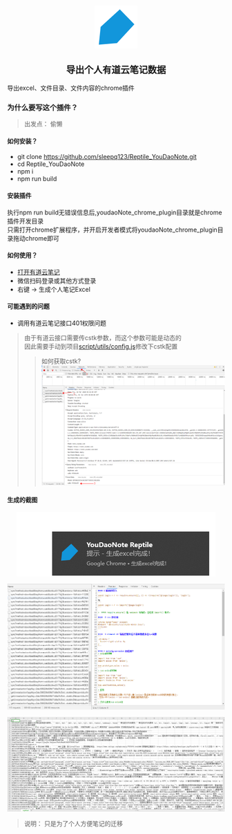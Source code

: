 <p align="center"><a href="https://github.com/sleepq123/Reptile_YouDaoNote target="_blank" rel="noopener noreferrer"><img width="100" src="https://raw.githubusercontent.com/sleepq123/Reptile_YouDaoNote/master/exhabition/icon.png" alt="Reptile_YouDaoNote"></a></p>
<h2 align="center">导出个人有道云笔记数据</h2>
导出excel、文件目录、文件内容的chrome插件

### 为什么要写这个插件？
> 出发点： 偷懒

#### 如何安装？
- git clone https://github.com/sleepq123/Reptile_YouDaoNote.git
- cd Reptile_YouDaoNote
- npm i
- npm run build

#### 安装插件
执行npm run build无错误信息后,youdaoNote_chrome_plugin目录就是chrome插件开发目录  
只需打开chrome扩展程序，并开启开发者模式将youdaoNote_chrome_plugin目录拖动chrome即可

#### 如何使用？
- [打开有道云笔记](https://note.youdao.com)
- 微信扫码登录或其他方式登录
- 右键 -> 生成个人笔记Excel

#### 可能遇到的问题
* 调用有道云笔记接口401权限问题
> 由于有道云接口需要传cstk参数，而这个参数可能是动态的  
因此需要手动到项目[script/utils/config.js](https://github.com/sleepq123/Reptile_YouDaoNote/blob/master/script/utils/config.js)修改下cstk配置
>> 如何获取cstk?
>> <img src="https://raw.githubusercontent.com/sleepq123/Reptile_YouDaoNote/master/exhabition/course.png">


#### 生成的截图
<p align="center">
  <img src="https://raw.githubusercontent.com/sleepq123/Reptile_YouDaoNote/master/exhabition/success_result.png">
</p>
<p align="center">
  <img src="https://raw.githubusercontent.com/sleepq123/Reptile_YouDaoNote/master/exhabition/network.png">
</p>
<p align="center">
  <img src="https://raw.githubusercontent.com/sleepq123/Reptile_YouDaoNote/master/exhabition/excel.png">
</p>

> 说明： 只是为了个人方便笔记的迁移
